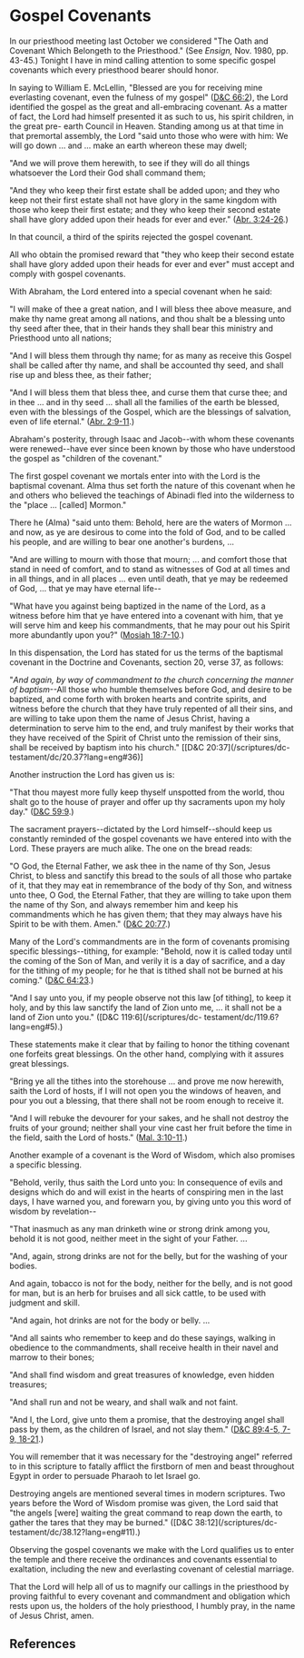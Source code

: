 # Gospel Covenants

In our priesthood meeting last October we considered "The Oath and Covenant
Which Belongeth to the Priesthood." (See _Ensign,_ Nov. 1980, pp. 43-45.)
Tonight I have in mind calling attention to some specific gospel covenants
which every priesthood bearer should honor.

In saying to William E. McLellin, "Blessed are you for receiving mine
everlasting covenant, even the fulness of my gospel" ([D&amp;C
66:2](/scriptures/dc-testament/dc/66.2?lang=eng#1)), the Lord identified the
gospel as the great and all-embracing covenant. As a matter of fact, the Lord
had himself presented it as such to us, his spirit children, in the great pre-
earth Council in Heaven. Standing among us at that time in that premortal
assembly, the Lord "said unto those who were with him: We will go down ... and ...
make an earth whereon these may dwell;

"And we will prove them herewith, to see if they will do all things whatsoever
the Lord their God shall command them;

"And they who keep their first estate shall be added upon; and they who keep
not their first estate shall not have glory in the same kingdom with those who
keep their first estate; and they who keep their second estate shall have
glory added upon their heads for ever and ever." ([Abr.
3:24-26](/scriptures/pgp/abr/3.24-26?lang=eng#23).)

In that council, a third of the spirits rejected the gospel covenant.

All who obtain the promised reward that "they who keep their second estate
shall have glory added upon their heads for ever and ever" must accept and
comply with gospel covenants.

With Abraham, the Lord entered into a special covenant when he said:

"I will make of thee a great nation, and I will bless thee above measure, and
make thy name great among all nations, and thou shalt be a blessing unto thy
seed after thee, that in their hands they shall bear this ministry and
Priesthood unto all nations;

"And I will bless them through thy name; for as many as receive this Gospel
shall be called after thy name, and shall be accounted thy seed, and shall
rise up and bless thee, as their father;

"And I will bless them that bless thee, and curse them that curse thee; and in
thee ... and in thy seed ... shall all the families of the earth be blessed, even
with the blessings of the Gospel, which are the blessings of salvation, even
of life eternal." ([Abr. 2:9-11](/scriptures/pgp/abr/2.9-11?lang=eng#8).)

Abraham's posterity, through Isaac and Jacob--with whom these covenants were
renewed--have ever since been known by those who have understood the gospel as
"children of the covenant."

The first gospel covenant we mortals enter into with the Lord is the baptismal
covenant. Alma thus set forth the nature of this covenant when he and others
who believed the teachings of Abinadi fled into the wilderness to the "place ...
[called] Mormon."

There he (Alma) "said unto them: Behold, here are the waters of Mormon ... and
now, as ye are desirous to come into the fold of God, and to be called his
people, and are willing to bear one another's burdens, ...

"And are willing to mourn with those that mourn; ... and comfort those that
stand in need of comfort, and to stand as witnesses of God at all times and in
all things, and in all places ... even until death, that ye may be redeemed of
God, ... that ye may have eternal life--

"What have you against being baptized in the name of the Lord, as a witness
before him that ye have entered into a covenant with him, that ye will serve
him and keep his commandments, that he may pour out his Spirit more abundantly
upon you?" ([Mosiah 18:7-10](/scriptures/bofm/mosiah/18.7-10?lang=eng#6).)

In this dispensation, the Lord has stated for us the terms of the baptismal
covenant in the Doctrine and Covenants, section 20, verse 37, as follows:

"_And again, by way of commandment to the church concerning the manner of
baptism_--All those who humble themselves before God, and desire to be
baptized, and come forth with broken hearts and contrite spirits, and witness
before the church that they have truly repented of all their sins, and are
willing to take upon them the name of Jesus Christ, having a determination to
serve him to the end, and truly manifest by their works that they have
received of the Spirit of Christ unto the remission of their sins, shall be
received by baptism into his church." [[D&amp;C 20:37](/scriptures/dc-
testament/dc/20.37?lang=eng#36)]

Another instruction the Lord has given us is:

"That thou mayest more fully keep thyself unspotted from the world, thou shalt
go to the house of prayer and offer up thy sacraments upon my holy day."
([D&amp;C 59:9](/scriptures/dc-testament/dc/59.9?lang=eng#8).)

The sacrament prayers--dictated by the Lord himself--should keep us constantly
reminded of the gospel covenants we have entered into with the Lord. These
prayers are much alike. The one on the bread reads:

"O God, the Eternal Father, we ask thee in the name of thy Son, Jesus Christ,
to bless and sanctify this bread to the souls of all those who partake of it,
that they may eat in remembrance of the body of thy Son, and witness unto
thee, O God, the Eternal Father, that they are willing to take upon them the
name of thy Son, and always remember him and keep his commandments which he
has given them; that they may always have his Spirit to be with them. Amen."
([D&amp;C 20:77](/scriptures/dc-testament/dc/20.77?lang=eng#76).)

Many of the Lord's commandments are in the form of covenants promising
specific blessings--tithing, for example: "Behold, now it is called today
until the coming of the Son of Man, and verily it is a day of sacrifice, and a
day for the tithing of my people; for he that is tithed shall not be burned at
his coming." ([D&amp;C 64:23](/scriptures/dc-testament/dc/64.23?lang=eng#22).)

"And I say unto you, if my people observe not this law [of tithing], to keep
it holy, and by this law sanctify the land of Zion unto me, ... it shall not be
a land of Zion unto you." ([D&amp;C 119:6](/scriptures/dc-
testament/dc/119.6?lang=eng#5).)

These statements make it clear that by failing to honor the tithing covenant
one forfeits great blessings. On the other hand, complying with it assures
great blessings.

"Bring ye all the tithes into the storehouse ... and prove me now herewith,
saith the Lord of hosts, if I will not open you the windows of heaven, and
pour you out a blessing, that there shall not be room enough to receive it.

"And I will rebuke the devourer for your sakes, and he shall not destroy the
fruits of your ground; neither shall your vine cast her fruit before the time
in the field, saith the Lord of hosts." ([Mal.
3:10-11](/scriptures/ot/mal/3.10-11?lang=eng#9).)

Another example of a covenant is the Word of Wisdom, which also promises a
specific blessing.

"Behold, verily, thus saith the Lord unto you: In consequence of evils and
designs which do and will exist in the hearts of conspiring men in the last
days, I have warned you, and forewarn you, by giving unto you this word of
wisdom by revelation--

"That inasmuch as any man drinketh wine or strong drink among you, behold it
is not good, neither meet in the sight of your Father. ...

"And, again, strong drinks are not for the belly, but for the washing of your
bodies.

And again, tobacco is not for the body, neither for the belly, and is not good
for man, but is an herb for bruises and all sick cattle, to be used with
judgment and skill.

"And again, hot drinks are not for the body or belly. ...

"And all saints who remember to keep and do these sayings, walking in
obedience to the commandments, shall receive health in their navel and marrow
to their bones;

"And shall find wisdom and great treasures of knowledge, even hidden
treasures;

"And shall run and not be weary, and shall walk and not faint.

"And I, the Lord, give unto them a promise, that the destroying angel shall
pass by them, as the children of Israel, and not slay them." ([D&amp;C 89:4-5,
7-9, 18-21](/scriptures/dc-testament/dc/89.4-5,7-9,18-21?lang=eng#3).)

You will remember that it was necessary for the "destroying angel" referred to
in this scripture to fatally afflict the firstborn of men and beast throughout
Egypt in order to persuade Pharaoh to let Israel go.

Destroying angels are mentioned several times in modern scriptures. Two years
before the Word of Wisdom promise was given, the Lord said that "the angels
[were] waiting the great command to reap down the earth, to gather the tares
that they may be burned." ([D&amp;C 38:12](/scriptures/dc-
testament/dc/38.12?lang=eng#11).)

Observing the gospel covenants we make with the Lord qualifies us to enter the
temple and there receive the ordinances and covenants essential to exaltation,
including the new and everlasting covenant of celestial marriage.

That the Lord will help all of us to magnify our callings in the priesthood by
proving faithful to every covenant and commandment and obligation which rests
upon us, the holders of the holy priesthood, I humbly pray, in the name of
Jesus Christ, amen.

## References

